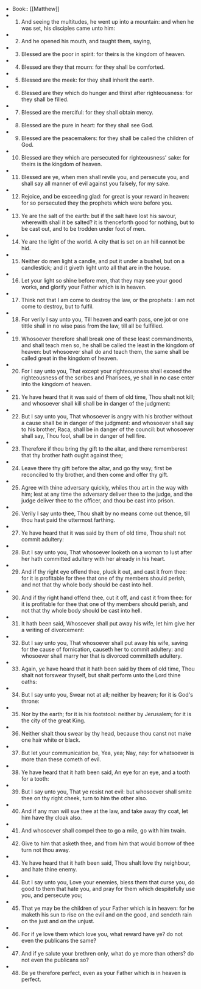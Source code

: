- Book:: [[Matthew]]
- 1. And seeing the multitudes, he went up into a mountain: and when he was set, his disciples came unto him:
- 2. And he opened his mouth, and taught them, saying,
- 3. Blessed are the poor in spirit: for theirs is the kingdom of heaven.
- 4. Blessed are they that mourn: for they shall be comforted.
- 5. Blessed are the meek: for they shall inherit the earth.
- 6. Blessed are they which do hunger and thirst after righteousness: for they shall be filled.
- 7. Blessed are the merciful: for they shall obtain mercy.
- 8. Blessed are the pure in heart: for they shall see God.
- 9. Blessed are the peacemakers: for they shall be called the children of God.
- 10. Blessed are they which are persecuted for righteousness' sake: for theirs is the kingdom of heaven.
- 11. Blessed are ye, when men shall revile you, and persecute you, and shall say all manner of evil against you falsely, for my sake.
- 12. Rejoice, and be exceeding glad: for great is your reward in heaven: for so persecuted they the prophets which were before you.
- 13. Ye are the salt of the earth: but if the salt have lost his savour, wherewith shall it be salted? it is thenceforth good for nothing, but to be cast out, and to be trodden under foot of men.
- 14. Ye are the light of the world. A city that is set on an hill cannot be hid.
- 15. Neither do men light a candle, and put it under a bushel, but on a candlestick; and it giveth light unto all that are in the house.
- 16. Let your light so shine before men, that they may see your good works, and glorify your Father which is in heaven.
- 17. Think not that I am come to destroy the law, or the prophets: I am not come to destroy, but to fulfil.
- 18. For verily I say unto you, Till heaven and earth pass, one jot or one tittle shall in no wise pass from the law, till all be fulfilled.
- 19. Whosoever therefore shall break one of these least commandments, and shall teach men so, he shall be called the least in the kingdom of heaven: but whosoever shall do and teach them, the same shall be called great in the kingdom of heaven.
- 20. For I say unto you, That except your righteousness shall exceed the righteousness of the scribes and Pharisees, ye shall in no case enter into the kingdom of heaven.
- 21. Ye have heard that it was said of them of old time, Thou shalt not kill; and whosoever shall kill shall be in danger of the judgment:
- 22. But I say unto you, That whosoever is angry with his brother without a cause shall be in danger of the judgment: and whosoever shall say to his brother, Raca, shall be in danger of the council: but whosoever shall say, Thou fool, shall be in danger of hell fire.
- 23. Therefore if thou bring thy gift to the altar, and there rememberest that thy brother hath ought against thee;
- 24. Leave there thy gift before the altar, and go thy way; first be reconciled to thy brother, and then come and offer thy gift.
- 25. Agree with thine adversary quickly, whiles thou art in the way with him; lest at any time the adversary deliver thee to the judge, and the judge deliver thee to the officer, and thou be cast into prison.
- 26. Verily I say unto thee, Thou shalt by no means come out thence, till thou hast paid the uttermost farthing.
- 27. Ye have heard that it was said by them of old time, Thou shalt not commit adultery:
- 28. But I say unto you, That whosoever looketh on a woman to lust after her hath committed adultery with her already in his heart.
- 29. And if thy right eye offend thee, pluck it out, and cast it from thee: for it is profitable for thee that one of thy members should perish, and not that thy whole body should be cast into hell.
- 30. And if thy right hand offend thee, cut it off, and cast it from thee: for it is profitable for thee that one of thy members should perish, and not that thy whole body should be cast into hell.
- 31. It hath been said, Whosoever shall put away his wife, let him give her a writing of divorcement:
- 32. But I say unto you, That whosoever shall put away his wife, saving for the cause of fornication, causeth her to commit adultery: and whosoever shall marry her that is divorced committeth adultery.
- 33. Again, ye have heard that it hath been said by them of old time, Thou shalt not forswear thyself, but shalt perform unto the Lord thine oaths:
- 34. But I say unto you, Swear not at all; neither by heaven; for it is God's throne:
- 35. Nor by the earth; for it is his footstool: neither by Jerusalem; for it is the city of the great King.
- 36. Neither shalt thou swear by thy head, because thou canst not make one hair white or black.
- 37. But let your communication be, Yea, yea; Nay, nay: for whatsoever is more than these cometh of evil.
- 38. Ye have heard that it hath been said, An eye for an eye, and a tooth for a tooth:
- 39. But I say unto you, That ye resist not evil: but whosoever shall smite thee on thy right cheek, turn to him the other also.
- 40. And if any man will sue thee at the law, and take away thy coat, let him have thy cloak also.
- 41. And whosoever shall compel thee to go a mile, go with him twain.
- 42. Give to him that asketh thee, and from him that would borrow of thee turn not thou away.
- 43. Ye have heard that it hath been said, Thou shalt love thy neighbour, and hate thine enemy.
- 44. But I say unto you, Love your enemies, bless them that curse you, do good to them that hate you, and pray for them which despitefully use you, and persecute you;
- 45. That ye may be the children of your Father which is in heaven: for he maketh his sun to rise on the evil and on the good, and sendeth rain on the just and on the unjust.
- 46. For if ye love them which love you, what reward have ye? do not even the publicans the same?
- 47. And if ye salute your brethren only, what do ye more than others? do not even the publicans so?
- 48. Be ye therefore perfect, even as your Father which is in heaven is perfect.
